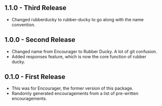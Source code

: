 ## 1.1.0 - Third Release
* Changed rubberducky to rubber-ducky to go along with the name convention.

## 1.0.0 - Second Release
* Changed name from Encourager to Rubber Ducky.  A lot of git confusion.
* Added responses feature, which is now the core function of rubber ducky.

## 0.1.0 - First Release
* This was for Encourager, the former version of this package.
* Randomly generated encouragements from a list of pre-written encouragements.

